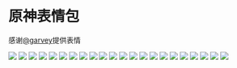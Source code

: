 # 原神表情包

感谢[@garvey](https://gitee.com/zjwo)提供表情

![](https://cdn.jsdelivr.net/gh/2x-ercha/twikoo-magic@master/image/Genshin/1.jpg)
![](https://cdn.jsdelivr.net/gh/2x-ercha/twikoo-magic@master/image/Genshin/10.jpg)
![](https://cdn.jsdelivr.net/gh/2x-ercha/twikoo-magic@master/image/Genshin/11.jpg)
![](https://cdn.jsdelivr.net/gh/2x-ercha/twikoo-magic@master/image/Genshin/12.jpg)
![](https://cdn.jsdelivr.net/gh/2x-ercha/twikoo-magic@master/image/Genshin/13.jpg)
![](https://cdn.jsdelivr.net/gh/2x-ercha/twikoo-magic@master/image/Genshin/14.jpg)
![](https://cdn.jsdelivr.net/gh/2x-ercha/twikoo-magic@master/image/Genshin/15.jpg)
![](https://cdn.jsdelivr.net/gh/2x-ercha/twikoo-magic@master/image/Genshin/16.jpg)
![](https://cdn.jsdelivr.net/gh/2x-ercha/twikoo-magic@master/image/Genshin/17.jpg)
![](https://cdn.jsdelivr.net/gh/2x-ercha/twikoo-magic@master/image/Genshin/18.jpg)
![](https://cdn.jsdelivr.net/gh/2x-ercha/twikoo-magic@master/image/Genshin/19.jpg)
![](https://cdn.jsdelivr.net/gh/2x-ercha/twikoo-magic@master/image/Genshin/2.jpg)
![](https://cdn.jsdelivr.net/gh/2x-ercha/twikoo-magic@master/image/Genshin/20.jpg)
![](https://cdn.jsdelivr.net/gh/2x-ercha/twikoo-magic@master/image/Genshin/21.jpg)
![](https://cdn.jsdelivr.net/gh/2x-ercha/twikoo-magic@master/image/Genshin/22.jpg)
![](https://cdn.jsdelivr.net/gh/2x-ercha/twikoo-magic@master/image/Genshin/3.jpg)
![](https://cdn.jsdelivr.net/gh/2x-ercha/twikoo-magic@master/image/Genshin/4.jpg)
![](https://cdn.jsdelivr.net/gh/2x-ercha/twikoo-magic@master/image/Genshin/5.jpg)
![](https://cdn.jsdelivr.net/gh/2x-ercha/twikoo-magic@master/image/Genshin/6.jpg)
![](https://cdn.jsdelivr.net/gh/2x-ercha/twikoo-magic@master/image/Genshin/7.jpg)
![](https://cdn.jsdelivr.net/gh/2x-ercha/twikoo-magic@master/image/Genshin/8.jpg)
![](https://cdn.jsdelivr.net/gh/2x-ercha/twikoo-magic@master/image/Genshin/9.jpg)
